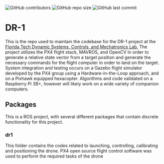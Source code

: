 ![GitHub contributors](https://img.shields.io/github/contributors/msyed123/dr1)
![GitHub repo size](https://img.shields.io/github/repo-size/msyed123/dr1)
![GitHub last commit](https://img.shields.io/github/last-commit/msyed123/dr1)
# DR-1
This is the repo used to maintain the codebase for the DR-1 project at the [Florida Tech 
Dynamic Systems, Controls, and Mechatronics Lab.](https://research.fit.edu/dynamic-systems-and-controls-lab/)  The project utilizes the PX4 flight stack, MAVROS, and OpenCV in order to generate a relative state vector from a target position and generate the necessary commands for the flight computer in order to land on the target. System integration and testing occurs on a Gazebo flight simulator developed by the PX4 group using a Hardware-in-the-Loop approach, and on a Pixhawk equipped hexacopter. Algorithms and code validated on a Raspberry Pi 3B+, however will likely work on a wide variety of companion computers.  

## Packages
This is a ROS project, with several different packages that contain discrete functionality for this project.

### dr1
This folder contains the codes related to launching, controlling, calibrating and positioning the drone. PX4 open source flight control software was used to perform the required tasks of the drone  
